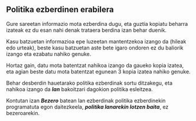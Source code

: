 ## Politika ezberdinen erabilera

Gure sareetan informazio mota ezberdina dugu, eta guztia kopiatu beharra izateak ez du esan nahi denak trataera berdina izan behar duenik.

Kasu batzuetan informazioa epe luzeetan mantentzekoa izango da (hileak edo urteak), beste kasu batzuetan aste bete igaro ondoren ez du baliorik izango eta ezabatu nahiko genuke.

Hortaz gain, datu mota batentzat nahikoa izango da gaueko kopia izatea, eta agian beste datu mota batentzat egunean 3 kopia izatea nahiko genuke.

Behar desberdin hauetarako politika ezberdinak sortu ditzakegu, eta nahikoa izango da ***lan*** bakoitzari dagokion politika esleitzea.

Kontutan izan ***Bezero*** batean lan ezberdinak politika ezberdinekin programatuta egon daitezkeela, ***politika lanarekin lotzen baita***, ez bezeroarekin.
